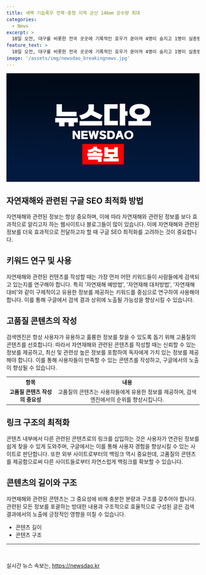 ```yaml
---
title: 새벽 기습폭우 전북·충청 지역 군산 146㎜ 강수량 최대
categories:
  - News
excerpt: >
  10일 오전, 대구를 비롯한 전국 곳곳에 기록적인 호우가 쏟아져 4명이 숨지고 1명이 실종됐다. 강수량 역대 최고치를 기록한 전북과 충남 지역에서는 산사태와 가축 피해가 발생했고, 560건의 공공시설 피해와 969.2㏊의 농작물 침수로 3258가구 4526명이 대피했다. 지하 1층까지 물에 잠긴 오피스텔에서 시신 발견, 집 무너져 70대 남성 숨지는 등 잇따른 참사가 발생했다. 전날까지는 경북에 집중됐던 피해가 충북·충남·전북으로 확대되고 있다.
feature_text: >
  10일 오전, 대구를 비롯한 전국 곳곳에 기록적인 호우가 쏟아져 4명이 숨지고 1명이 실종됐다. 강수량 역대 최고치를 기록한 전북과 충남 지역에서는 산사태와 가축 피해가 발생했고, 560건의 공공시설 피해와 969.2㏊의 농작물 침수로 3258가구 4526명이 대피했다. 지하 1층까지 물에 잠긴 오피스텔에서 시신 발견, 집 무너져 70대 남성 숨지는 등 잇따른 참사가 발생했다. 전날까지는 경북에 집중됐던 피해가 충북·충남·전북으로 확대되고 있다.
image: '/assets/img/newsdao_breakingnews.jpg'
---
```


<p><img src="/assets/img/newsdao_breakingnews.jpg" alt="ontimetimes 속보" /></p>

<h2 data-ke-size="size26">자연재해와 관련된 구글 SEO 최적화 방법</h2>

<p data-ke-size="size16">자연재해와 관련된 정보는 항상 중요하며, 이에 따라 자연재해와 관련된 정보를 보다 효과적으로 알리고자 하는 웹사이트나 블로그들이 많이 있습니다. 이에 자연재해와 관련된 정보를 더욱 효과적으로 전달하고자 할 때 구글 SEO 최적화를 고려하는 것이 중요합니다.</p>

<h2 data-ke-size="size20">키워드 연구 및 사용</h2>

<p data-ke-size="size16">자연재해와 관련된 컨텐츠를 작성할 때는 가장 먼저 어떤 키워드들이 사람들에게 검색되고 있는지를 연구해야 합니다. 특히 '자연재해 예방법', '자연재해 대처방법', '자연재해 대비'와 같이 구체적이고 유용한 정보를 제공하는 키워드를 중심으로 연구하여 사용해야 합니다. 이를 통해 구글에서 검색 결과 상위에 노출될 가능성을 향상시킬 수 있습니다.</p>

<h2 data-ke-size="size20">고품질 콘텐츠의 작성</h2>

<p data-ke-size="size16">검색엔진은 항상 사용자가 유용하고 훌륭한 정보를 찾을 수 있도록 돕기 위해 고품질의 콘텐츠를 선호합니다. 따라서 자연재해와 관련된 콘텐츠를 작성할 때는 신뢰할 수 있는 정보를 제공하고, 최신 및 관련성 높은 정보를 포함하여 독자에게 가치 있는 정보를 제공해야 합니다. 이를 통해 사용자들이 만족할 수 있는 콘텐츠를 작성하고, 구글에서의 노출이 향상될 수 있습니다.</p>

<table>
  <tr>
    <th>항목</th>
    <th>내용</th>
  </tr>
  <tr>
    <td style="text-align: center; height: 17px;"><b>고품질 콘텐츠 작성의 중요성</b></td>
    <td style="text-align: center; height: 17px;">고품질의 콘텐츠는 사용자들에게 유용한 정보를 제공하며, 검색엔진에서의 순위를 향상시킵니다.</td>
  </tr>
</table>

<h2 data-ke-size="size20">링크 구조의 최적화</h2>

<p data-ke-size="size16">콘텐츠 내부에서 다른 관련된 콘텐츠로의 링크를 삽입하는 것은 사용자가 연관된 정보를 쉽게 찾을 수 있게 도와주며, 구글에서는 이를 통해 사용자 경험을 향상시킬 수 있는 사이트로 판단합니다. 또한 외부 사이트로부터의 백링크 역시 중요한데, 고품질의 콘텐츠를 제공함으로써 다른 사이트들로부터 자연스럽게 백링크를 확보할 수 있습니다.</p>

<h2 data-ke-size="size20">콘텐츠의 길이와 구조</h2>

<p data-ke-size="size16">자연재해와 관련된 콘텐츠는 그 중요성에 비해 충분한 분량과 구조를 갖추어야 합니다. 관련된 모든 정보를 포괄하는 방대한 내용과 구조적으로 효율적으로 구성된 글은 검색 결과에서의 노출에 긍정적인 영향을 미칠 수 있습니다.</p>

<ul>
  <li>콘텐츠 길이</li>
  <li>콘텐츠 구조</li>
</ul>

<hr>

<p data-ke-size="size16">&nbsp;</p>
실시간 뉴스 속보는, <a href="https://newsdao.kr" rel="dofollow">https://newsdao.kr</a>


